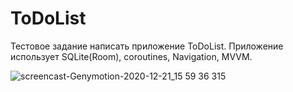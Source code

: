 # ToDoList
Тестовое задание написать приложение ToDoList. 
Приложение использует SQLite(Room), coroutines, Navigation, MVVM.

![screencast-Genymotion-2020-12-21_15 59 36 315](https://user-images.githubusercontent.com/36378352/102780123-761a4f80-43a6-11eb-8b73-71b873423177.gif)

